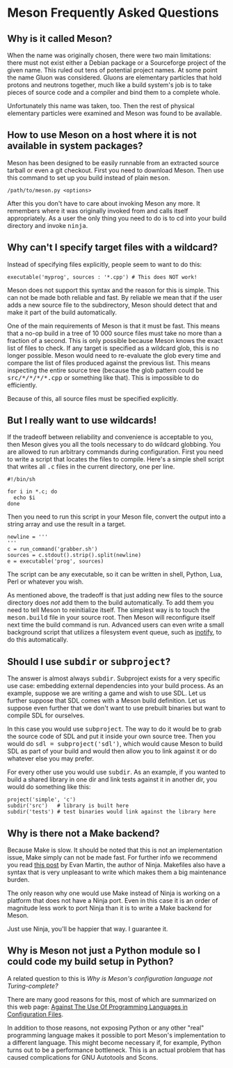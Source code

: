 # Meson Frequently Asked Questions

## Why is it called Meson?

When the name was originally chosen, there were two main limitations: there must not exist either a Debian package or a Sourceforge project of the given name. This ruled out tens of potential project names. At some point the name Gluon was considered. Gluons are elementary particles that hold protons and neutrons together, much like a build system's job is to take pieces of source code and a compiler and bind them to a complete whole.

Unfortunately this name was taken, too. Then the rest of physical elementary particles were examined and Meson was found to be available. 

## How to use Meson on a host where it is not available in system packages? 

Meson has been designed to be easily runnable from an extracted source tarball or even a git checkout. First you need to download Meson. Then use this command to set up you build instead of plain <tt>meson</tt>.

    /path/to/meson.py <options>

After this you don't have to care about invoking Meson any more. It remembers where it was originally invoked from and calls itself appropriately. As a user the only thing you need to do is to cd into your build directory and invoke <tt>ninja</tt>. 

## Why can't I specify target files with a wildcard?

Instead of specifying files explicitly, people seem to want to do this:

    executable('myprog', sources : '*.cpp') # This does NOT work!

Meson does not support this syntax and the reason for this is simple. This can not be made both reliable and fast. By reliable we mean that if the user adds a new source file to the subdirectory, Meson should detect that and make it part of the build automatically.

One of the main requirements of Meson is that it must be fast. This means that a no-op build in a  tree of 10 000 source files must take no more than a fraction of a second. This is only possible because Meson knows the exact list of files to check. If any target is specified as a wildcard glob, this is no longer possible. Meson would need to re-evaluate the glob every time and compare the list of files produced against the previous list. This means inspecting the entire source tree (because the glob pattern could be <tt>src/\*/\*/\*/\*.cpp</tt> or something like that). This is impossible to do efficiently.

Because of this, all source files must be specified explicitly.

## But I really want to use wildcards!

If the tradeoff between reliability and convenience is acceptable to you, then Meson gives you all the tools necessary to do wildcard globbing. You are allowed to run arbitrary commands during configuration. First you need to write a script that locates the files to compile. Here's a simple shell script that writes all <tt>.c</tt> files in the current directory, one per line.


    #!/bin/sh

    for i in *.c; do
      echo $i
    done

Then you need to run this script in your Meson file, convert the output into a string array and use the result in a target.

    newline = '''
    '''
    c = run_command('grabber.sh')
    sources = c.stdout().strip().split(newline)
    e = executable('prog', sources)

The script can be any executable, so it can be written in shell, Python, Lua, Perl or whatever you wish.

As mentioned above, the tradeoff is that just adding new files to the source directory does *not* add them to the build automatically. To add them you need to tell Meson to reinitialize itself. The simplest way is to touch the <tt>meson.build</tt> file in your source root. Then Meson will reconfigure itself next time the build command is run. Advanced users can even write a small background script that utilizes a filesystem event queue, such as [inotify](https://en.wikipedia.org/wiki/Inotify), to do this automatically.

## Should I use <tt>subdir</tt> or <tt>subproject</tt>?

The answer is almost always <tt>subdir</tt>. Subproject exists for a very specific use case: embedding external dependencies into your build process. As an example, suppose we are writing a game and wish to use SDL. Let us further suppose that SDL comes with a Meson build definition. Let us suppose even further that we don't want to use prebuilt binaries but want to compile SDL for ourselves.

In this case you would use <tt>subproject</tt>. The way to do it would be to grab the source code of SDL and put it inside your own source tree. Then you would do <tt>sdl = subproject('sdl')</tt>, which would cause Meson to build SDL as part of your build and would then allow you to link against it or do whatever else you may prefer.

For every other use you would use <tt>subdir</tt>. As an example, if you wanted to build a shared library in one dir and link tests against it in another dir, you would do something like this:

    project('simple', 'c')
    subdir('src')   # library is built here
    subdir('tests') # test binaries would link against the library here

## Why is there not a Make backend?

Because Make is slow. It should be noted that this is not an implementation issue, Make simply can not be made fast. For further info we recommend you read [this post](http://neugierig.org/software/chromium/notes/2011/02/ninja.html) by Evan Martin, the author of Ninja. Makefiles also have a syntax that is very unpleasant to write which makes them a big maintenance burden.

The only reason why one would use Make instead of Ninja is working on a platform that does not have a Ninja port. Even in this case it is an order of magnitude less work to port Ninja than it is to write a Make backend for Meson.

Just use Ninja, you'll be happier that way. I guarantee it.

## Why is Meson not just a Python module so I could code my build setup in Python? ##

A related question to this is *Why is Meson's configuration language not Turing-complete?*

There are many good reasons for this, most of which are summarized on this web page: [Against The Use Of Programming Languages in Configuration Files](http://taint.org/2011/02/18/001527a.html).

In addition to those reasons, not exposing Python or any other "real" programming language makes it possible to port Meson's implementation to a different language. This might become necessary if, for example, Python turns out to be a performance bottleneck. This is an actual problem that has caused complications for GNU Autotools and Scons.
